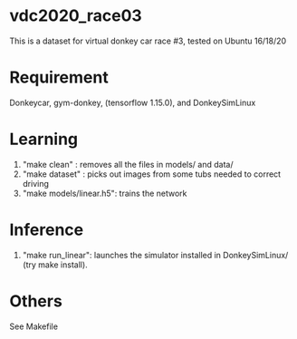 # vdc2020_race03
This is a dataset for virtual donkey car race #3, tested on Ubuntu 16/18/20  

# Requirement
Donkeycar, gym-donkey, (tensorflow 1.15.0), and DonkeySimLinux

# Learning
1. "make clean" : removes all the files in models/ and data/ 
2. "make dataset" : picks out images from some tubs needed to correct driving
3. "make models/linear.h5": trains the network

# Inference
1. "make run_linear":  launches the simulator installed in DonkeySimLinux/ (try make install).

# Others 
See Makefile

